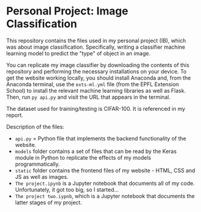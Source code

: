 # Personal Project: Image Classification

This repository contains the files used in my personal project (IB), which was about image classification. Specifically, writing a classifier machine learning model to predict the "type" of object in an image.

You can replicate my image classifier by downloading the contents of this repository and performing the necessary installations on your device. To get the website working locally, you should install Anaconda and, from the Anaconda terminal, use the `exts-ml.yml` file (from the EPFL Extension School) to install the relevant machine learning libraries as well as Flask. Then, run `py api.py` and visit the URL that appears in the terminal.

The dataset used for training/testing is CIFAR-100. It is referenced in my report.

Description of the files:
- `api.py` = Python file that implements the backend functionality of the website.
- `models` folder contains a set of files that can be read by the Keras module in Python to replicate the effects of my models programmatically.
- `static` folder contains the frontend files of my website - HTML, CSS and JS as well as images.
- `The project.ipynb` is a Jupyter notebook that documents all of my code. Unfortunately, it got too big, so I started...
- `The project two.iypnb`, which is a Jupyter notebook that documents the latter stages of my project.
